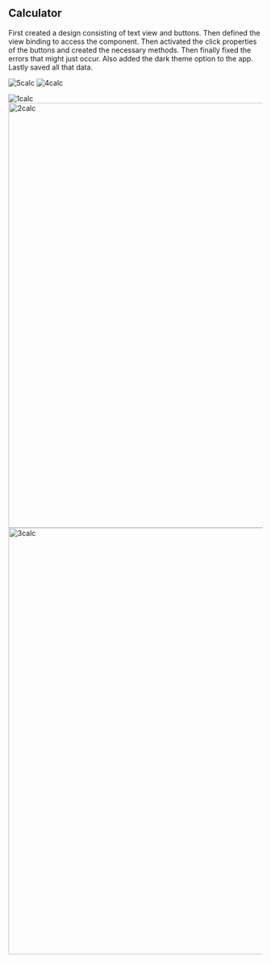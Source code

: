 ## Calculator

First created a design consisting of text view and buttons. Then defined the view binding to access the component. Then activated the click properties of the buttons and created the necessary methods. Then finally fixed the errors that might just occur. Also added the dark theme option to the app. Lastly saved all that data.


![5calc](https://github.com/user-attachments/assets/358456cb-8b42-4bd8-ada6-88d36d684e93) ![4calc](https://github.com/user-attachments/assets/7edfe164-d390-415e-a93b-81f8e2c2deb7)




![1calc](https://github.com/user-attachments/assets/d7cb7d24-3c12-4a1e-b901-a82af74431aa)
<img width="841" alt="2calc" src="https://github.com/user-attachments/assets/7f9b01a4-b887-48af-8998-ab27dcaacf00">
<img width="844" alt="3calc" src="https://github.com/user-attachments/assets/3a7a1188-801a-4c8d-8630-4fdc70456bc8">

